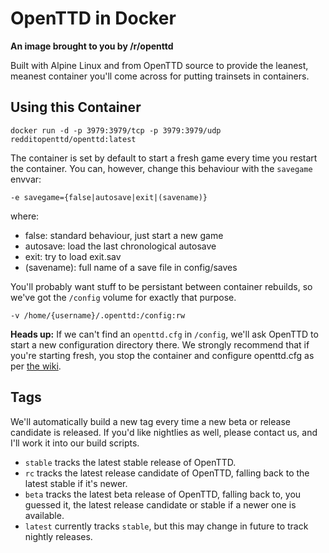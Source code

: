 # OpenTTD in Docker
__An image brought to you by /r/openttd__

Built with Alpine Linux and from OpenTTD source to provide the leanest, meanest container you'll come across for putting trainsets in containers.

## Using this Container
```
docker run -d -p 3979:3979/tcp -p 3979:3979/udp redditopenttd/openttd:latest
```

The container is set by default to start a fresh game every time you restart the container. You can, however, change this behaviour with the `savegame` envvar:
```
-e savegame={false|autosave|exit|(savename)}
```
where:
* false: standard behaviour, just start a new game
* autosave: load the last chronological autosave
* exit: try to load exit.sav
* (savename): full name of a save file in config/saves

You'll probably want stuff to be persistant between container rebuilds, so we've got the `/config` volume for exactly that purpose.

```
-v /home/{username}/.openttd:/config:rw
```
**Heads up:** If we can't find an `openttd.cfg` in `/config`, we'll ask OpenTTD to start a new configuration directory there. We strongly recommend that if you're starting fresh, you stop the container and configure openttd.cfg as per [the wiki](https://wiki.openttd.org/Openttd.cfg).

## Tags
We'll automatically build a new tag every time a new beta or release candidate is released. If you'd like nightlies as well, please contact us, and I'll work it into our build scripts.

* `stable` tracks the latest stable release of OpenTTD.
* `rc` tracks the latest release candidate of OpenTTD, falling back to the latest stable if it's newer.
* `beta` tracks the latest beta release of OpenTTD, falling back to, you guessed it, the latest release candidate or stable if a newer one is available.
* `latest` currently tracks `stable`, but this may change in future to track nightly releases.